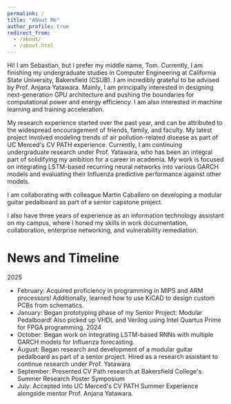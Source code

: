 ```yaml
---
permalink: /
title: "About Me"
author_profile: true
redirect_from: 
  - /about/
  - /about.html
---
```


Hi! I am Sebastian, but I prefer my middle name, Tom. Currently, I am finishing my undergraduate studies in Computer Engineering at California State University, Bakersfield (CSUB). I am incredibly grateful to be advised by Prof. Anjana Yatawara. Mainly, I am principally interested in designing next-generation GPU architecture and pushing the boundaries for computational power and energy efficiency. I am also interested in machine learning and training acceleration. 

My research experience started over the past year, and can be attributed to the widespread encouragement of friends, family, and faculty. My latest project involved modeling trends of air pollution-related disease as part of UC Merced's CV PATH experience. Currently, I am continuing undergraduate research under Prof. Yatawara, who has been an integral part of solidifying my ambition for a career in academia. My work is focused on integrating LSTM-based recurring neural networks into various GARCH models and evaluating their Influenza predictive performance against other models.

I am collaborating with colleague Martin Caballero on developing a modular guitar pedalboard as part of a senior capstone project.

I also have three years of experience as an information technology assistant on my campus, where I honed my skills in work documentation, collaboration, enterprise networking, and vulnerability remediation. 

News and Timeline
======
2025
  - February: Acquired proficiency in programming in MIPS and ARM processors! Additionally, learned how to use KiCAD to design custom PCBs from schematics.
  - January: Began prototyping phase of my Senior Project: Modular Pedalboard! Also picked up VHDL and Verilog using Intel Quartus Prime for FPGA programming.
2024
  - October: Began work on integrating LSTM-based RNNs with multiple GARCH models for Influenza forecasting.
  - August: Began research and development of a modular guitar pedalboard as part of a senior project. Hired as a research assistant to continue research under Prof. Yatawara
  - September: Presented CV Path research at Bakersfield College's Summer Research Poster Symposium
  - July: Accepted into UC Merced's CV PATH Summer Experience alongside mentor Prof. Anjana Yatawara.
